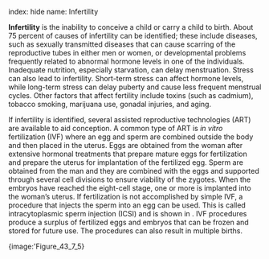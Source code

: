 index: hide
name: Infertility

 **Infertility** is the inability to conceive a child or carry a child to birth. About 75 percent of causes of infertility can be identified; these include diseases, such as sexually transmitted diseases that can cause scarring of the reproductive tubes in either men or women, or developmental problems frequently related to abnormal hormone levels in one of the individuals. Inadequate nutrition, especially starvation, can delay menstruation. Stress can also lead to infertility. Short-term stress can affect hormone levels, while long-term stress can delay puberty and cause less frequent menstrual cycles. Other factors that affect fertility include toxins (such as cadmium), tobacco smoking, marijuana use, gonadal injuries, and aging.

If infertility is identified, several assisted reproductive technologies (ART) are available to aid conception. A common type of ART is  *in vitro* fertilization (IVF) where an egg and sperm are combined outside the body and then placed in the uterus. Eggs are obtained from the woman after extensive hormonal treatments that prepare mature eggs for fertilization and prepare the uterus for implantation of the fertilized egg. Sperm are obtained from the man and they are combined with the eggs and supported through several cell divisions to ensure viability of the zygotes. When the embryos have reached the eight-cell stage, one or more is implanted into the woman’s uterus. If fertilization is not accomplished by simple IVF, a procedure that injects the sperm into an egg can be used. This is called intracytoplasmic sperm injection (ICSI) and is shown in . IVF procedures produce a surplus of fertilized eggs and embryos that can be frozen and stored for future use. The procedures can also result in multiple births.


{image:'Figure_43_7_5}
        

